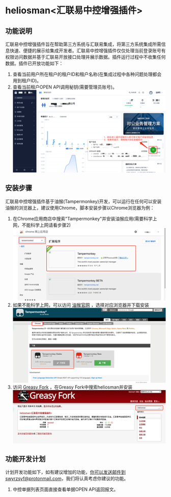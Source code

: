 # heliosman<汇联易中控增强插件>

## 功能说明
汇联易中控增强插件旨在帮助第三方系统与汇联易集成，将第三方系统集成所需信息快速、便捷的展示给集成开发者。汇联易中控增强插件仅仅处理当前登录账号有权限访问数据并基于汇联易开放接口处理并展示数据。插件运行过程中不收集任何数据。插件已开放功能如下：
1. 查看当前用户所在租户的租户ID和租户名称(在集成过程中各种问题处理都会用到租户ID)。
2. 查看当前租户OPEN API调用秘钥(需要管理员账号)。
![alt 功能说明](https://github.com/swyrzsyf/heliosman/blob/main/material/m0.png)

## 安装步骤
汇联易中控增强插件基于油猴(Tampermonkey)开发，可以运行在任何可以安装油猴的浏览器上，建议使用Chrome，脚本安装步骤以Chrome浏览器为例：
1. 在Chrome应用商店中搜索"Tampermonkey"并安装油猴应用(需要科学上网，不能科学上网请看步骤2)
![alt 应用商店安装油猴](https://github.com/swyrzsyf/heliosman/blob/main/material/m1.jpg)
2. 如果不能科学上网，可以访问 [油猴官网](https://www.tampermonkey.net/) ，选择对应浏览器并下载安装
![alt 官网安装油猴](https://github.com/swyrzsyf/heliosman/blob/main/material/m2.png)
3. 访问 [Greasy Fork](https://greasyfork.org/zh-CN) ，在Greasy Fork中搜索heliosman并安装
![alt 安装heliosman](https://github.com/swyrzsyf/heliosman/blob/main/material/m3.png)

## 功能开发计划
计划开发功能如下，如有建议增加的功能，你可以发送邮件到swyrzsyf@protonmail.com，我们将认真考虑你建议的功能。
1. 中控单据列表页面直接查看单据OPEN API返回报文。

